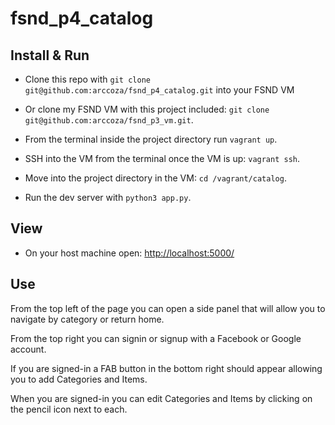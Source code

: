 # fsnd_p4_catalog

## Install & Run

* Clone this repo with `git clone git@github.com:arccoza/fsnd_p4_catalog.git` into your FSND VM

* Or clone my FSND VM with this project included: `git clone git@github.com:arccoza/fsnd_p3_vm.git`.

* From the terminal inside the project directory run `vagrant up`.

* SSH into the VM from the terminal once the VM is up: `vagrant ssh`.

* Move into the project directory in the VM: `cd /vagrant/catalog`.

* Run the dev server with `python3 app.py`.

## View

* On your host machine open: [http://localhost:5000/](http://localhost:5000/)

## Use

From the top left of the page you can open a side panel that will allow you to navigate by category or return home.

From the top right you can signin or signup with a Facebook or Google account.

If you are signed-in a FAB button in the bottom right should appear allowing you to add Categories and Items.

When you are signed-in you can edit Categories and Items by clicking on the pencil icon next to each.
